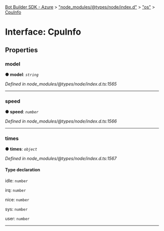 [Bot Builder SDK - Azure](../README.md) > ["node_modules/@types/node/index.d"](../modules/_node_modules__types_node_index_d_.md) > ["os"](../modules/_node_modules__types_node_index_d_._os_.md) > [CpuInfo](../interfaces/_node_modules__types_node_index_d_._os_.cpuinfo.md)



# Interface: CpuInfo


## Properties
<a id="model"></a>

###  model

**●  model**:  *`string`* 

*Defined in node_modules/@types/node/index.d.ts:1565*





___

<a id="speed"></a>

###  speed

**●  speed**:  *`number`* 

*Defined in node_modules/@types/node/index.d.ts:1566*





___

<a id="times"></a>

###  times

**●  times**:  *`object`* 

*Defined in node_modules/@types/node/index.d.ts:1567*


#### Type declaration




 idle: `number`






 irq: `number`






 nice: `number`






 sys: `number`






 user: `number`







___


